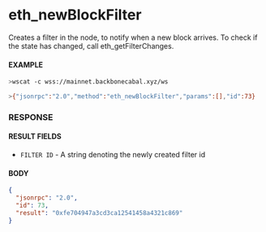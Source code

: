 # eth_newBlockFilter

Creates a filter in the node, to notify when a new block arrives. To check if the state has changed,
call eth_getFilterChanges.

#### EXAMPLE

```bash
>wscat -c wss://mainnet.backbonecabal.xyz/ws

>{"jsonrpc":"2.0","method":"eth_newBlockFilter","params":[],"id":73}
```

### RESPONSE

#### RESULT FIELDS

- `FILTER ID` - A string denoting the newly created filter id

#### BODY

```json
{
  "jsonrpc": "2.0",
  "id": 73,
  "result": "0xfe704947a3cd3ca12541458a4321c869"
}
```
